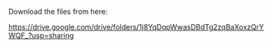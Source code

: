 Download the files from here:

https://drive.google.com/drive/folders/1j8YqDqpWwasDBdTg2zqBaXoxzQrYWQF_?usp=sharing
